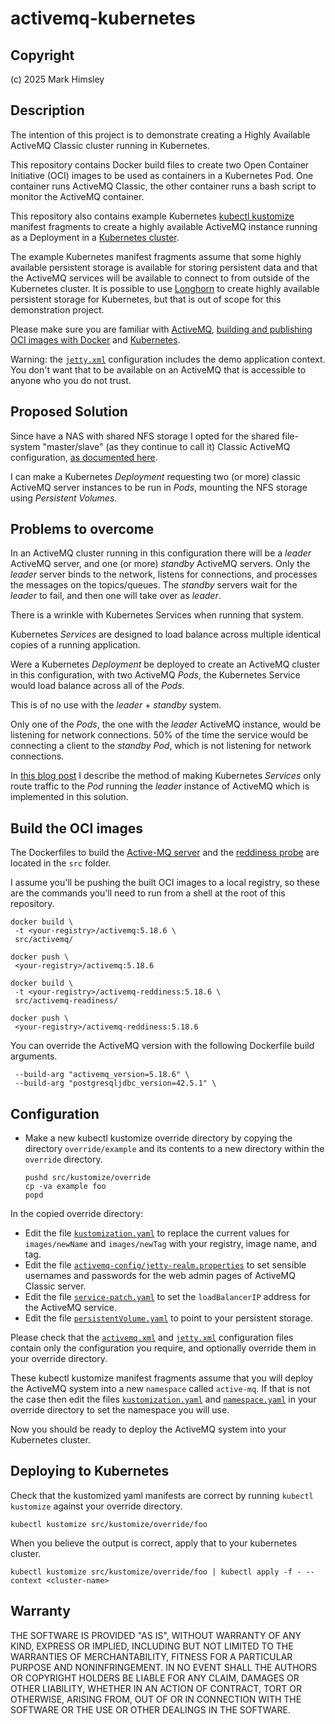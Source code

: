 # activemq-kubernetes

## Copyright

(c) 2025 Mark Himsley

## Description

The intention of this project is to demonstrate creating a Highly Available ActiveMQ Classic cluster running in Kubernetes.

This repository contains Docker build files to create two Open Container Initiative (OCI) images to be used as containers in a Kubernetes Pod. One container runs ActiveMQ Classic, the other container runs a bash script to monitor the ActiveMQ container.

This repository also contains example Kubernetes [kubectl kustomize](https://kubernetes.io/docs/reference/kubectl/generated/kubectl_kustomize/) manifest fragments to create a highly available ActiveMQ instance running as a Deployment in a [Kubernetes cluster](https://kubernetes.io/docs/concepts/overview/components/).

The example Kubernetes manifest fragments assume that some highly available persistent storage is available for storing persistent data and that the ActiveMQ services will be available to connect to from outside of the Kubernetes cluster. It is possible to use [Longhorn](https://longhorn.io/) to create highly available persistent storage for Kubernetes, but that is out of scope for this demonstration project.

Please make sure you are familiar with [ActiveMQ](https://activemq.apache.org/components/classic/), [building and publishing OCI images with Docker](https://docs.docker.com/get-started/docker-concepts/building-images/build-tag-and-publish-an-image/) and [Kubernetes](https://kubernetes.io/).

Warning: the [`jetty.xml`](src/base/activemq-config/jetty.xml) configuration includes the demo application context. You don't want that to be available on an ActiveMQ that is accessible to anyone who you do not trust.

## Proposed Solution

Since have a NAS with shared NFS storage I opted for the shared file-system "master/slave" (as they continue to call it) Classic ActiveMQ configuration, [as documented here](https://activemq.apache.org/shared-file-system-master-slave).

I can make a Kubernetes *Deployment* requesting two (or more) classic ActiveMQ server instances to be run in *Pods*, mounting the NFS storage using *Persistent Volumes*.

## Problems to overcome

In an ActiveMQ cluster running in this configuration there will be a *leader* ActiveMQ server, and one (or more) *standby* ActiveMQ servers. Only the *leader* server binds to the network, listens for connections, and processes the messages on the topics/queues. The *standby* servers wait for the *leader* to fail, and then one will take over as *leader*.

There is a wrinkle with Kubernetes Services when running that system.

Kubernetes *Services* are designed to load balance across multiple identical copies of a running application.

Were a Kubernetes *Deployment* be deployed to create an ActiveMQ cluster in this configuration, with two ActiveMQ *Pods*, the Kubernetes Service would load balance across all of the *Pods*.

This is of no use with the *leader* + *standby* system.

Only one of the *Pods*, the one with the *leader* ActiveMQ instance, would be listening for network connections. 50% of the time the service would be connecting a client to the *standby* *Pod*, which is not listening for network connections.

In [this blog post](https://notes.mark.himsley.org/blog/2025/01/08/ActiveMQ_Kubernetes/) I describe the method of making Kubernetes *Services* only route traffic to the *Pod* running the *leader* instance of ActiveMQ which is implemented in this solution.

## Build the OCI images

The Dockerfiles to build the [Active-MQ server](src/activemq/Dockerfile) and the [reddiness probe](src/activemq-readiness/Dockerfile) are located in the `src` folder.

I assume you'll be pushing the built OCI images to a local registry, so these are the commands you'll need to run from a shell at the root of this repository.

```console
docker build \
 -t <your-registry>/activemq:5.18.6 \
 src/activemq/

docker push \
 <your-registry>/activemq:5.18.6

docker build \
 -t <your-registry>/activemq-reddiness:5.18.6 \
 src/activemq-readiness/

docker push \
 <your-registry>/activemq-reddiness:5.18.6
```

You can override the ActiveMQ version with the following Dockerfile build arguments.

```text
 --build-arg "activemq_version=5.18.6" \
 --build-arg "postgresqljdbc_version=42.5.1" \
```

## Configuration

* Make a new kubectl kustomize override directory by copying the directory `override/example` and its contents to a new directory within the `override` directory.

  ```code
  pushd src/kustomize/override
  cp -va example foo
  popd
  ```

In the copied override directory:

* Edit the file [`kustomization.yaml`](src/kustomize/override/example/kustomization.yaml) to replace the current values for `images/newName` and `images/newTag` with your registry, image name, and tag.
* Edit the file [`activemq-config/jetty-realm.properties`](src/kustomize/override/example/activemq-config/jetty-realm.properties) to set sensible usernames and passwords for the web admin pages of ActiveMQ Classic server.
* Edit the file [`service-patch.yaml`](src/kustomize/override/example/service-patch.yaml) to set the `loadBalancerIP` address for the ActiveMQ service.
* Edit the file [`persistentVolume.yaml`](src/kustomize/override/example/persistentVolume.yaml) to point to your persistent storage.

Please check that the [`activemq.xml`](src/kustomize/base/activemq-config/activemq.xml) and [`jetty.xml`](src/kustomize/base/activemq-config/jetty.xml) configuration files contain only the configuration you require, and optionally override them in your override directory.

These kubectl kustomize manifest fragments assume that you will deploy the ActiveMQ system into a new `namespace` called `active-mq`. If that is not the case then edit the files [`kustomization.yaml`](src/kustomize/override/example/kustomization.yaml) and [`namespace.yaml`](src/kustomize/override/example/namespace.yaml) in your override directory to set the namespace you will use.

Now you should be ready to deploy the ActiveMQ system into your Kubernetes cluster.

## Deploying to Kubernetes

Check that the kustomized yaml manifests are correct by running `kubectl kustomize` against your override directory.

```code
kubectl kustomize src/kustomize/override/foo
```

When you believe the output is correct, apply that to your kubernetes cluster.

```code
kubectl kustomize src/kustomize/override/foo | kubectl apply -f - --context <cluster-name>
```

## Warranty

THE SOFTWARE IS PROVIDED "AS IS", WITHOUT WARRANTY OF ANY KIND, EXPRESS OR
IMPLIED, INCLUDING BUT NOT LIMITED TO THE WARRANTIES OF MERCHANTABILITY,
FITNESS FOR A PARTICULAR PURPOSE AND NONINFRINGEMENT. IN NO EVENT SHALL THE
AUTHORS OR COPYRIGHT HOLDERS BE LIABLE FOR ANY CLAIM, DAMAGES OR OTHER
LIABILITY, WHETHER IN AN ACTION OF CONTRACT, TORT OR OTHERWISE, ARISING FROM,
OUT OF OR IN CONNECTION WITH THE SOFTWARE OR THE USE OR OTHER DEALINGS IN THE
SOFTWARE.
